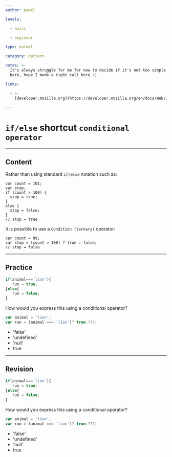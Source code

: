 ```yaml
---
author: pawel

levels:

  - basic

  - beginner

type: normal

category: pattern

notes: >-
  It's always struggle for me for now to decide if it's not too simple to put it
  here, hope I made a right call here :)

links:

  - >-
    [developer.mozilla.org](https://developer.mozilla.org/en/docs/Web/JavaScript/Reference/Operators/Conditional_Operator){website}

---
```

# `if/else` shortcut `conditional operator`

---
## Content

Rather than using standard `if/else` notation such as:

```
var count = 101;
var stop;
if (count > 100) {
  stop = true;
}
else {
  stop = false;
}
// stop = true
```
It is possible to use a `Condition (ternary)` operator:

```
var count = 99;
var stop = (count > 100) ? true : false;
// stop = false
```

---
## Practice

```javascript
if(animal==='lion'){
   run = true;
}else{
   run = false;
}
```

How would you express this using 
a conditional operator?

```javascript
var animal = 'lion';
var run = (animal === 'lion')? true:???;
```

* 'false'
* 'undefined'
* 'null'
* true

---
## Revision

```javascript
if(animal==='lion'){
   run = true;
}else{
   run = false;
}
```

How would you express this using 
a conditional operator?

```javascript
var animal = 'lion';
var run = (animal === 'lion')? true:???;
```

* 'false'
* 'undefined'
* 'null'
* true
 
